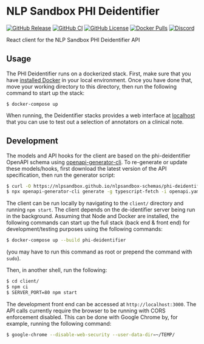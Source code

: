 # NLP Sandbox PHI Deidentifier

[![GitHub Release](https://img.shields.io/github/release/nlpsandbox/phi-deidentifier-app.svg?include_prereleases&color=94398d&labelColor=555555&logoColor=ffffff&style=for-the-badge&logo=github)](https://github.com/nlpsandbox/phi-deidentifier-app/releases)
[![GitHub CI](https://img.shields.io/github/workflow/status/nlpsandbox/phi-deidentifier-app/ci.svg?color=94398d&labelColor=555555&logoColor=ffffff&style=for-the-badge&logo=github)](https://github.com/nlpsandbox/phi-deidentifier-app/actions)
[![GitHub License](https://img.shields.io/github/license/nlpsandbox/phi-deidentifier-app.svg?color=94398d&labelColor=555555&logoColor=ffffff&style=for-the-badge&logo=github)](https://github.com/nlpsandbox/phi-deidentifier-app/blob/main/LICENSE)
[![Docker Pulls](https://img.shields.io/docker/pulls/nlpsandbox/phi-deidentifier-app.svg?color=94398d&labelColor=555555&logoColor=ffffff&style=for-the-badge&label=pulls&logo=docker)](https://hub.docker.com/r/nlpsandbox/phi-deidentifier-app)
[![Discord](https://img.shields.io/discord/770484164393828373.svg?color=94398d&labelColor=555555&logoColor=ffffff&style=for-the-badge&label=Discord&logo=discord)](https://discord.gg/Zb4ymtF "Realtime support / chat with the community and the team")

React client for the NLP Sandbox PHI Deidentifier API

## Usage

The PHI Deidentifier runs on a dockerized stack. First, make sure that you have [installed Docker](https://docs.docker.com/get-docker/)
in your local environment. Once you have done that, move your working directory to this directory, then run the
following command to start up the stack:

```
$ docker-compose up
```

When running, the Deidentifier stacks provides a web interface at [localhost](http://localhost) that you can use to test
out a selection of annotators on a clinical note.

## Development

The models and API hooks for the client are based on the phi-deidentifier
OpenAPI schema using
[openapi-generator-cli](https://github.com/OpenAPITools/openapi-generator-cli).
To re-generate or update these models/hooks, first download the latest
version of the API specification, then run the generator script:

```bash
$ curl -O https://nlpsandbox.github.io/nlpsandbox-schemas/phi-deidentifier/edge/openapi.yaml
$ npx openapi-generator-cli generate -g typescript-fetch -i openapi.yaml -o client/src --additional-properties=typescriptThreePlus=true
```

The client can be run locally by navigating to the `client/` directory and running `npm start`. The client depends on
the de-identifier server being run in the background. Assuming that Node and Docker are installed, the following
commands can start up the full stack (back end & front end) for development/testing purposes using the following commands:

```bash
$ docker-compose up --build phi-deidentifier
```
(you may have to run this command as root or prepend the command with `sudo`).

Then, in another shell, run the following:

```bash
$ cd client/
$ npm ci
$ SERVER_PORT=80 npm start
```

The development front end can be accessed at `http://localhost:3000`. The API calls currently require the browser to be
running with CORS enforcement disabled. This can be done with Google Chrome by, for example, running the following
command:

```bash
$ google-chrome --disable-web-security --user-data-dir=~/TEMP/
```
